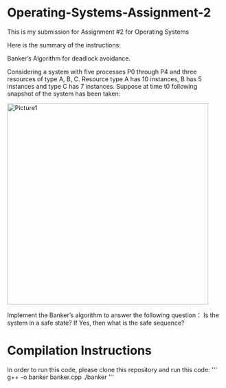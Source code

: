 # Operating-Systems-Assignment-2
This is my submission for Assignment #2 for Operating Systems

Here is the summary of the instructions:
 
Banker’s Algorithm for deadlock avoidance.

Considering a system with five processes P0 through P4 and three resources of type A, B, C. Resource type A has 10 instances, B has 5 instances and type C has 7 instances. Suppose at time t0 following snapshot of the system has been taken:

 <img width="468" alt="Picture1" src="https://github.com/user-attachments/assets/3aa721dd-5411-423f-bd1a-783e0f765e95" />

Implement the Banker’s algorithm to answer the following question： Is the system in a safe state? If Yes, then what is the safe sequence?

# Compilation Instructions
In order to run this code, please clone this repository and run this code:
'''
g++ -o banker banker.cpp
./banker
'''
